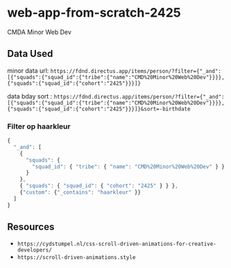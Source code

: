 # web-app-from-scratch-2425
CMDA Minor Web Dev


## Data Used

minor data url: `https://fdnd.directus.app/items/person/?filter={"_and":[{"squads":{"squad_id":{"tribe":{"name":"CMD%20Minor%20Web%20Dev"}}}},{"squads":{"squad_id":{"cohort":"2425"}}}]}`

data bday sort : `https://fdnd.directus.app/items/person/?filter={"_and":[{"squads":{"squad_id":{"tribe":{"name":"CMD%20Minor%20Web%20Dev"}}}},{"squads":{"squad_id":{"cohort":"2425"}}}]}&sort=-birthdate`


### Filter op haarkleur   
```js
{
  "_and": [
    {
      "squads": {
        "squad_id": { "tribe": { "name": "CMD%20Minor%20Web%20Dev" } }
      }
    },
    { "squads": { "squad_id": { "cohort": "2425" } } },
    {"custom": {"_contains": "haarkleur" }}
  ]
}

```








## Resources

* `https://cydstumpel.nl/css-scroll-driven-animations-for-creative-developers/`
* `https://scroll-driven-animations.style`
